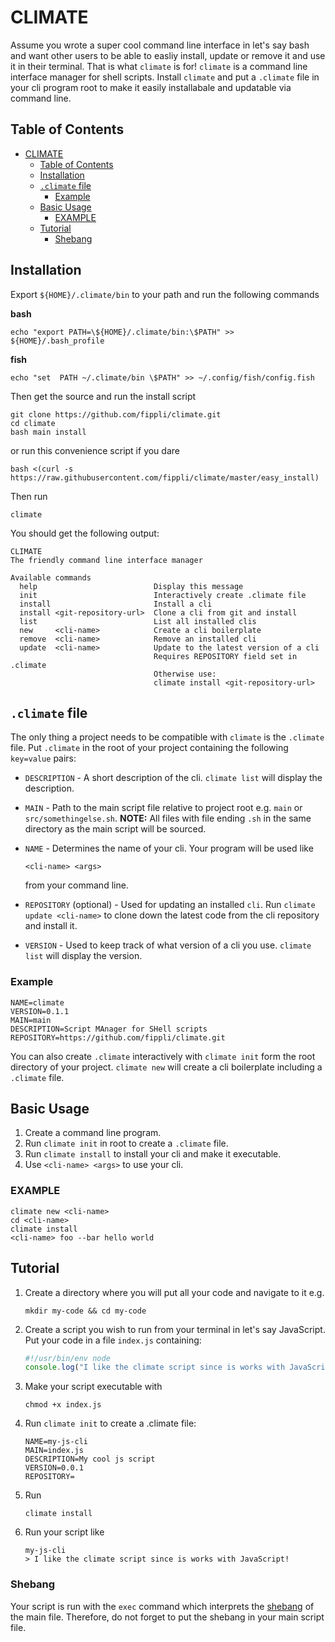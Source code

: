 # CLIMATE

Assume you wrote a super cool command line interface in let's say bash and want other users to be able to easliy install, update or remove it and use it in their terminal. That is what `climate` is for!
`climate` is a command line interface manager for shell scripts. Install `climate` and put a `.climate` file in your cli program root to make it easily installabale and updatable via command line.

## Table of Contents

- [CLIMATE](#climate)
  - [Table of Contents](#table-of-contents)
  - [Installation](#installation)
  - [`.climate` file](#climate-file)
    - [Example](#example)
  - [Basic Usage](#basic-usage)
    - [EXAMPLE](#example-1)
  - [Tutorial](#tutorial)
    - [Shebang](#shebang)

## Installation

Export `${HOME}/.climate/bin` to your path and run the following commands

**bash**
```
echo "export PATH=\${HOME}/.climate/bin:\$PATH" >> ${HOME}/.bash_profile
```
**fish**
```
echo "set  PATH ~/.climate/bin \$PATH" >> ~/.config/fish/config.fish
```

Then get the source and run the install script
```
git clone https://github.com/fippli/climate.git
cd climate
bash main install
```

or run this convenience script if you dare

```
bash <(curl -s https://raw.githubusercontent.com/fippli/climate/master/easy_install)
```

Then run

```
climate
```

You should get the following output:

```
CLIMATE
The friendly command line interface manager

Available commands
  help                          Display this message
  init                          Interactively create .climate file
  install                       Install a cli
  install <git-repository-url>  Clone a cli from git and install
  list                          List all installed clis
  new     <cli-name>            Create a cli boilerplate
  remove  <cli-name>            Remove an installed cli
  update  <cli-name>            Update to the latest version of a cli
                                Requires REPOSITORY field set in .climate
                                Otherwise use:
                                climate install <git-repository-url>
```

## `.climate` file

The only thing a project needs to be compatible with `climate` is the `.climate` file. Put `.climate` in the root of your project containing the following `key=value` pairs:

- `DESCRIPTION` - A short description of the cli. `climate list` will display the description.

- `MAIN` - Path to the main script file relative to project root e.g. `main` or `src/somethingelse.sh`. **NOTE:**
  All files with file ending `.sh` in the same directory as the main script will be sourced.

- `NAME` - Determines the name of your cli. Your program will be used like

  ```
  <cli-name> <args>
  ```

  from your command line.

- `REPOSITORY` (optional) - Used for updating an installed `cli`. Run `climate update <cli-name>` to clone down the latest code from the cli repository and install it.

- `VERSION` - Used to keep track of what version of a cli you use. `climate list` will display the version.

### Example

```
NAME=climate
VERSION=0.1.1
MAIN=main
DESCRIPTION=Script MAnager for SHell scripts
REPOSITORY=https://github.com/fippli/climate.git
```

You can also create `.climate` interactively with `climate init` form the root directory of your project. `climate new` will create a cli boilerplate including a `.climate` file.

## Basic Usage

1. Create a command line program.
2. Run `climate init` in root to create a `.climate` file.
3. Run `climate install` to install your cli and make it executable.
4. Use `<cli-name> <args>` to use your cli.

### EXAMPLE

```
climate new <cli-name>
cd <cli-name>
climate install
<cli-name> foo --bar hello world
```

## Tutorial
1. Create a directory where you will put all your code and navigate to it e.g.
   ```
   mkdir my-code && cd my-code
   ```

2. Create a script you wish to run from your terminal in let's say JavaScript. Put your code in a file `index.js` containing:
   ```JavaScript
   #!/usr/bin/env node
   console.log("I like the climate script since is works with JavaScript!");
   ```

3. Make your script executable with
   ```
   chmod +x index.js
   ```

4. Run `climate init` to create a .climate file:
   ```
   NAME=my-js-cli
   MAIN=index.js
   DESCRIPTION=My cool js script
   VERSION=0.0.1
   REPOSITORY=
   ```

5. Run 
   ```
   climate install
   ```

6. Run your script like 
   ```
   my-js-cli
   > I like the climate script since is works with JavaScript!
   ```

### Shebang
Your script is run with the `exec` command which interprets the [shebang](https://en.wikipedia.org/wiki/Shebang_(Unix)) of the main file. Therefore, do not forget to put the shebang in your main script file.
